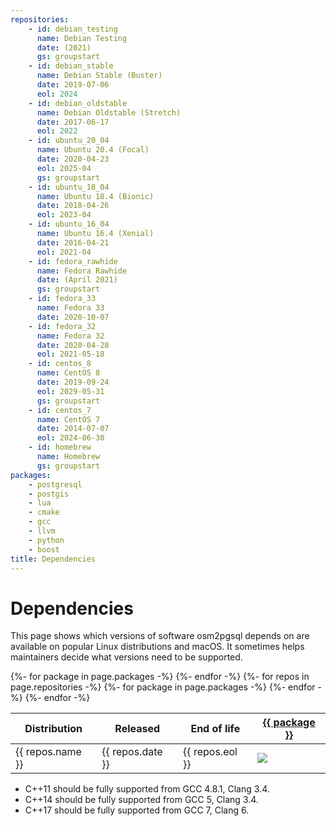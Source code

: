 ```yaml
---
repositories:
    - id: debian_testing
      name: Debian Testing
      date: (2021)
      gs: groupstart
    - id: debian_stable
      name: Debian Stable (Buster)
      date: 2019-07-06
      eol: 2024
    - id: debian_oldstable
      name: Debian Oldstable (Stretch)
      date: 2017-06-17
      eol: 2022
    - id: ubuntu_20_04
      name: Ubuntu 20.4 (Focal)
      date: 2020-04-23
      eol: 2025-04
      gs: groupstart
    - id: ubuntu_18_04
      name: Ubuntu 18.4 (Bionic)
      date: 2018-04-26
      eol: 2023-04
    - id: ubuntu_16_04
      name: Ubuntu 16.4 (Xenial)
      date: 2016-04-21
      eol: 2021-04
    - id: fedora_rawhide
      name: Fedora Rawhide
      date: (April 2021)
      gs: groupstart
    - id: fedora_33
      name: Fedora 33
      date: 2020-10-07
    - id: fedora_32
      name: Fedora 32
      date: 2020-04-28
      eol: 2021-05-18
    - id: centos_8
      name: CentOS 8
      date: 2019-09-24
      eol: 2029-05-31
      gs: groupstart
    - id: centos_7
      name: CentOS 7
      date: 2014-07-07
      eol: 2024-06-30
    - id: homebrew
      name: Homebrew
      gs: groupstart
packages:
    - postgresql
    - postgis
    - lua
    - cmake
    - gcc
    - llvm
    - python
    - boost
title: Dependencies
---
```


# Dependencies

This page shows which versions of software osm2pgsql depends on are available
on popular Linux distributions and macOS. It sometimes helps maintainers
decide what versions need to be supported.

<table class="software-versions">
<thead>
    <tr>
        <th>Distribution</th>
        <th>Released</th>
        <th>End of life</th>
{%- for package in page.packages -%}
        <th><a href="https://repology.org/project/{{ package }}/versions">{{ package }}</a></th>
{%- endfor -%}
    </tr>
</thead>
<tbody>
{%- for repos in page.repositories -%}
    <tr class="{{ repos.gs }}">
        <td>{{ repos.name }}</td>
        <td>{{ repos.date }}</td>
        <td>{{ repos.eol }}</td>
{%- for package in page.packages -%}
        <td><img src="https://repology.org/badge/version-for-repo/{{ repos.id }}/{{ package }}.svg?header="/></td>
{%- endfor -%}
    </tr>
{%- endfor -%}

</tbody>
</table>

* C++11 should be fully supported from GCC 4.8.1, Clang 3.4.
* C++14 should be fully supported from GCC 5, Clang 3.4.
* C++17 should be fully supported from GCC 7, Clang 6.

